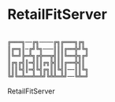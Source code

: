 RetailFitServer
===============
<code>
╔═══╗──╔╗────╔╗╔═══╗╔╗
║╔═╗║─╔╝╚╗───║║║╔══╬╝╚╗
║╚═╝╠═╩╗╔╬══╦╣║║╚══╬╗╔╝
║╔╗╔╣║═╣║║╔╗╠╣║║╔══╬╣║
║║║╚╣║═╣╚╣╔╗║║╚╣║──║║╚╗
╚╝╚═╩══╩═╩╝╚╩╩═╩╝──╚╩═╝
</code>

RetailFitServer
